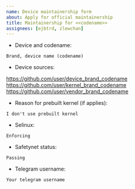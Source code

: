 ```yaml
---
name: Device maintainership form
about: Apply for official maintainership
title: Maintainership for <<codename>>
assignees: [ejbtrd, zlewchan]
---
```


<!--
Heavily kanged from PE, thanks to them.
-->

- Device and codename:

```
Brand, device name (codename)
```

- Device sources:

https://github.com/user/device_brand_codename
https://github.com/user/kernel_brand_codename
https://github.com/user/vendor_brand_codename

- Reason for prebuilt kernel (if applies):

```
I don't use prebuilt kernel
```

- Selinux:

```
Enforcing
```

- Safetynet status:

```
Passing
```

- Telegram username:

```
Your telegram username
```
